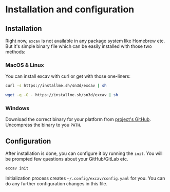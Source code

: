 # Installation and configuration

## Installation

Right now, `excav` is not available in any package system like Homebrew etc. But 
it's simple binary file which can be easily installed with those two methods:

### MacOS & Linux

You can install excav with curl or get with those one-liners:

```sh
curl -s https://installme.sh/sn3d/excav | sh
```

```sh
wget -q -O - https://installme.sh/sn3d/excav | sh
```

### Windows

Download the correct binary for your platform from [project's GitHub](https://github.com/sn3d/excav/releases/latest).
Uncompress the binary to you `PATH`.


## Configuration 

After installation is done, you can configure it by running the `init`. You will 
be prompted few questions about your GitHub/GitLab etc.

```sh
excav init 
``` 

Initialization process creates `~/.config/excav/config.yaml` for you. You can
do any further configuration changes in this file.


